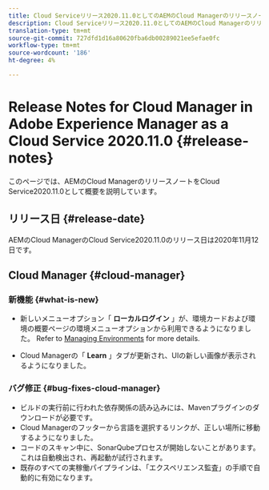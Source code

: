 ```yaml
---
title: Cloud Serviceリリース2020.11.0としてのAEMのCloud Managerのリリースノート
description: Cloud Serviceリリース2020.11.0としてのAEMのCloud Managerのリリースノート
translation-type: tm+mt
source-git-commit: 727dfd1d16a80620fba6db00289021ee5efae0fc
workflow-type: tm+mt
source-wordcount: '186'
ht-degree: 4%

---
```



# Release Notes for Cloud Manager in Adobe Experience Manager as a Cloud Service 2020.11.0 {#release-notes}

このページでは、AEMのCloud ManagerのリリースノートをCloud Service2020.11.0として概要を説明しています。

## リリース日 {#release-date}

AEMのCloud ManagerのCloud Service2020.11.0のリリース日は2020年11月12日です。

## Cloud Manager {#cloud-manager}

### 新機能 {#what-is-new}

* 新しいメニューオプション「 **ローカルログイン** 」が、環境カードおよび環境の概要ページの環境メニューオプションから利用できるようになりました。
Refer to [Managing Environments](/help/implementing/cloud-manager/manage-environments.md##login-locally) for more details.

* Cloud Managerの「 **Learn** 」タブが更新され、UIの新しい画像が表示されるようになりました。

### バグ修正 {#bug-fixes-cloud-manager}

* ビルドの実行前に行われた依存関係の読み込みには、Mavenプラグインのダウンロードが必要です。
* Cloud Managerのフッターから言語を選択するリンクが、正しい場所に移動するようになりました。
* コードのスキャン中に、SonarQubeプロセスが開始しないことがあります。 これは自動検出され、再起動が試行されます。
* 既存のすべての実稼働パイプラインは、「エクスペリエンス監査」の手順で自動的に有効になります。